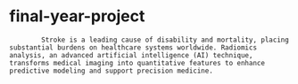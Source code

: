 # final-year-project
            Stroke is a leading cause of disability and mortality, placing substantial burdens on healthcare systems worldwide. Radiomics analysis, an advanced artificial intelligence (AI) technique, transforms medical imaging into quantitative features to enhance predictive modeling and support precision medicine. 
